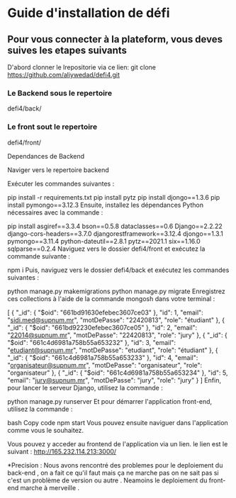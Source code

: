 # Guide d'installation de défi 
## Pour vous connecter à la plateform, vous deves suives les etapes suivants

D'abord clonner le lrepositorie via ce lien:
git clone https://github.com/aliywedad/defi4.git

### Le Backend sous le repertoire 
defi4/back/
### Le front sout le repertoire 
defi4/front/

Dependances de Backend

Naviger vers le repertoire backend


Exécuter les commandes suivantes :

pip install -r requirements.txt
pip install pytz
pip install djongo==1.3.6
pip install pymongo==3.12.3
Ensuite, installez les dépendances Python nécessaires avec la commande :


pip install asgiref==3.3.4 bson==0.5.8 dataclasses==0.6 Django==2.2.22 django-cors-headers==3.7.0 djangorestframework==3.12.4 djongo==1.3.1 pymongo==3.11.4 python-dateutil==2.8.1 pytz==2021.1 six==1.16.0 sqlparse==0.2.4
Naviguez vers le dossier defi4/front et exécutez la commande suivante :


npm i
Puis, naviguez vers le dossier defi4/back et exécutez les commandes suivantes :


python manage.py makemigrations
python manage.py migrate
Enregistrez ces collections à l'aide de la commande mongosh dans votre terminal :


[
  {
    "_id": {
      "$oid": "661bd91630efebec3607ce03"
    },
    "id": 1,
    "email": "sidi.med@supnum.mr",
    "motDePasse": "22420813",
    "role": "étudiant"
  },
  {
    "_id": {
      "$oid": "661bd92230efebec3607ce05"
    },
    "id": 2,
    "email": "22014@supnum.mr",
    "motDePasse": "22420813",
    "role": "jury"
  },
  {
    "_id": {
      "$oid": "661c4d6981a758b55a653232"
    },
    "id": 3,
    "email": "etudiant@supnum.mr",
    "motDePasse": "etudiant",
    "role": "étudiant"
  },
  {
    "_id": {
      "$oid": "661c4d6981a758b55a653233"
    },
    "id": 4,
    "email": "organisateur@supnum.mr",
    "motDePasse": "organisateur",
    "role": "organisateur"
  },
  {
    "_id": {
      "$oid": "661c4d6981a758b55a653234"
    },
    "id": 5,
    "email": "jury@supnum.mr",
    "motDePasse": "jury",
    "role": "jury"
  }
]
Enfin, pour lancer le serveur Django, utilisez la commande :


python manage.py runserver
Et pour démarrer l'application front-end, utilisez la commande :

bash
Copy code
npm start
Vous pouvez ensuite naviguer dans l'application comme vous le souhaitez.

Vous pouvez y acceder au frontend de l'application via un lien. 
le lien est le suivant : http://165.232.114.213:3000/

*Precision : Nous avons rencontré des problemes pour le deploiement du back-end , on a fait ce qu'il faut mais ça ne marche pas on ne sait pas si c'est un problème de version ou autre . Neamoins le deploiement du front-end marche à merveille .

